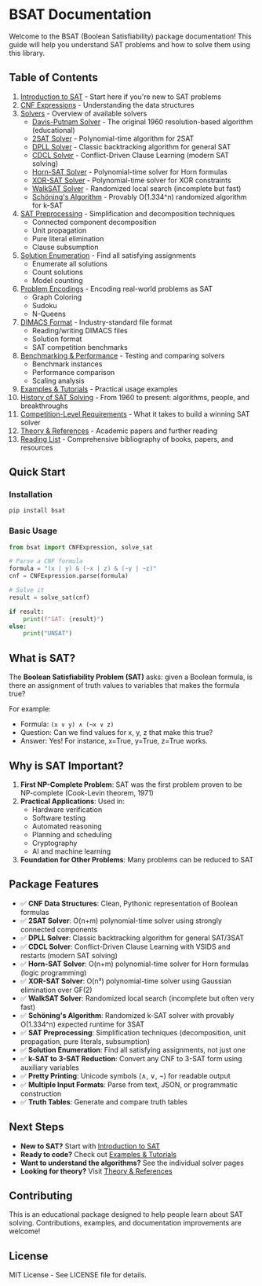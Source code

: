 # BSAT Documentation

Welcome to the BSAT (Boolean Satisfiability) package documentation! This guide will help you understand SAT problems and how to solve them using this library.

## Table of Contents

1. [Introduction to SAT](introduction.md) - Start here if you're new to SAT problems
2. [CNF Expressions](cnf.md) - Understanding the data structures
3. [Solvers](solvers.md) - Overview of available solvers
   - [Davis-Putnam Solver](davis-putnam-solver.md) - The original 1960 resolution-based algorithm (educational)
   - [2SAT Solver](2sat-solver.md) - Polynomial-time algorithm for 2SAT
   - [DPLL Solver](dpll-solver.md) - Classic backtracking algorithm for general SAT
   - [CDCL Solver](cdcl-solver.md) - Conflict-Driven Clause Learning (modern SAT solving)
   - [Horn-SAT Solver](hornsat-solver.md) - Polynomial-time solver for Horn formulas
   - [XOR-SAT Solver](xorsat-solver.md) - Polynomial-time solver for XOR constraints
   - [WalkSAT Solver](walksat-solver.md) - Randomized local search (incomplete but fast)
   - [Schöning's Algorithm](schoening-solver.md) - Provably O(1.334^n) randomized algorithm for k-SAT
4. [SAT Preprocessing](preprocessing.md) - Simplification and decomposition techniques
   - Connected component decomposition
   - Unit propagation
   - Pure literal elimination
   - Clause subsumption
5. [Solution Enumeration](../examples/example_enumerate_solutions.py) - Find all satisfying assignments
   - Enumerate all solutions
   - Count solutions
   - Model counting
6. [Problem Encodings](problem-encodings.md) - Encoding real-world problems as SAT
   - Graph Coloring
   - Sudoku
   - N-Queens
7. [DIMACS Format](dimacs.md) - Industry-standard file format
   - Reading/writing DIMACS files
   - Solution format
   - SAT competition benchmarks
8. [Benchmarking & Performance](benchmarking.md) - Testing and comparing solvers
   - Benchmark instances
   - Performance comparison
   - Scaling analysis
9. [Examples & Tutorials](examples.md) - Practical usage examples
10. [History of SAT Solving](history.md) - From 1960 to present: algorithms, people, and breakthroughs
11. [Competition-Level Requirements](competition_requirements.md) - What it takes to build a winning SAT solver
12. [Theory & References](theory.md) - Academic papers and further reading
13. [Reading List](reading-list.md) - Comprehensive bibliography of books, papers, and resources

## Quick Start

### Installation

```bash
pip install bsat
```

### Basic Usage

```python
from bsat import CNFExpression, solve_sat

# Parse a CNF formula
formula = "(x | y) & (~x | z) & (~y | ~z)"
cnf = CNFExpression.parse(formula)

# Solve it
result = solve_sat(cnf)

if result:
    print(f"SAT: {result}")
else:
    print("UNSAT")
```

## What is SAT?

The **Boolean Satisfiability Problem (SAT)** asks: given a Boolean formula, is there an assignment of truth values to variables that makes the formula true?

For example:
- Formula: `(x ∨ y) ∧ (¬x ∨ z)`
- Question: Can we find values for x, y, z that make this true?
- Answer: Yes! For instance, x=True, y=True, z=True works.

## Why is SAT Important?

1. **First NP-Complete Problem**: SAT was the first problem proven to be NP-complete (Cook-Levin theorem, 1971)
2. **Practical Applications**: Used in:
   - Hardware verification
   - Software testing
   - Automated reasoning
   - Planning and scheduling
   - Cryptography
   - AI and machine learning
3. **Foundation for Other Problems**: Many problems can be reduced to SAT

## Package Features

- ✅ **CNF Data Structures**: Clean, Pythonic representation of Boolean formulas
- ✅ **2SAT Solver**: O(n+m) polynomial-time solver using strongly connected components
- ✅ **DPLL Solver**: Classic backtracking algorithm for general SAT/3SAT
- ✅ **CDCL Solver**: Conflict-Driven Clause Learning with VSIDS and restarts (modern SAT solving)
- ✅ **Horn-SAT Solver**: O(n+m) polynomial-time solver for Horn formulas (logic programming)
- ✅ **XOR-SAT Solver**: O(n³) polynomial-time solver using Gaussian elimination over GF(2)
- ✅ **WalkSAT Solver**: Randomized local search (incomplete but often very fast)
- ✅ **Schöning's Algorithm**: Randomized k-SAT solver with provably O(1.334^n) expected runtime for 3SAT
- ✅ **SAT Preprocessing**: Simplification techniques (decomposition, unit propagation, pure literals, subsumption)
- ✅ **Solution Enumeration**: Find all satisfying assignments, not just one
- ✅ **k-SAT to 3-SAT Reduction**: Convert any CNF to 3-SAT form using auxiliary variables
- ✅ **Pretty Printing**: Unicode symbols (∧, ∨, ¬) for readable output
- ✅ **Multiple Input Formats**: Parse from text, JSON, or programmatic construction
- ✅ **Truth Tables**: Generate and compare truth tables

## Next Steps

- **New to SAT?** Start with [Introduction to SAT](introduction.md)
- **Ready to code?** Check out [Examples & Tutorials](examples.md)
- **Want to understand the algorithms?** See the individual solver pages
- **Looking for theory?** Visit [Theory & References](theory.md)

## Contributing

This is an educational package designed to help people learn about SAT solving. Contributions, examples, and documentation improvements are welcome!

## License

MIT License - See LICENSE file for details.

